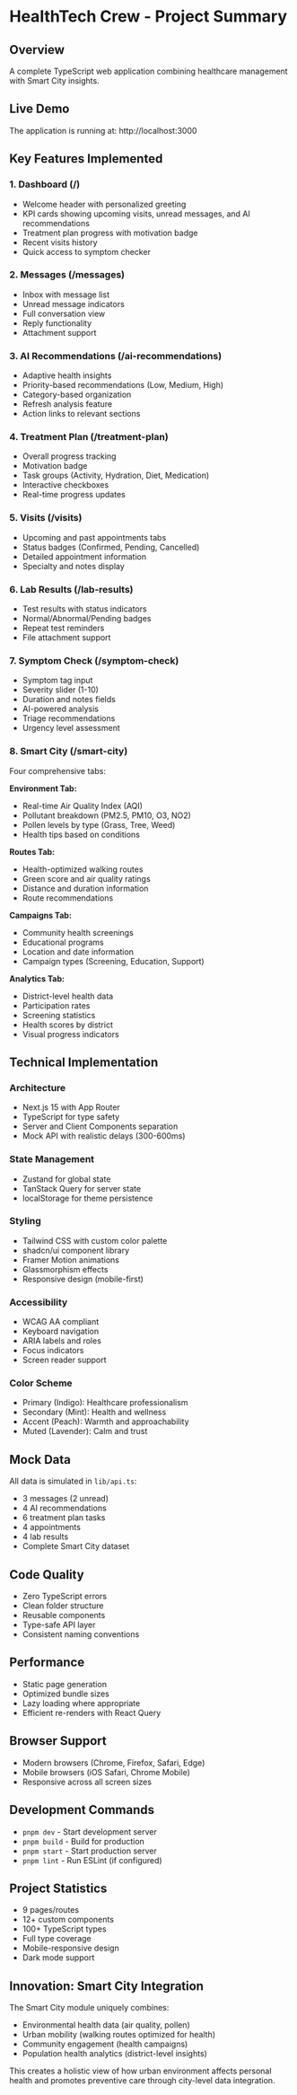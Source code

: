 # HealthTech Crew - Project Summary

## Overview
A complete TypeScript web application combining healthcare management with Smart City insights.

## Live Demo
The application is running at: http://localhost:3000

## Key Features Implemented

### 1. Dashboard (/)
- Welcome header with personalized greeting
- KPI cards showing upcoming visits, unread messages, and AI recommendations
- Treatment plan progress with motivation badge
- Recent visits history
- Quick access to symptom checker

### 2. Messages (/messages)
- Inbox with message list
- Unread message indicators
- Full conversation view
- Reply functionality
- Attachment support

### 3. AI Recommendations (/ai-recommendations)
- Adaptive health insights
- Priority-based recommendations (Low, Medium, High)
- Category-based organization
- Refresh analysis feature
- Action links to relevant sections

### 4. Treatment Plan (/treatment-plan)
- Overall progress tracking
- Motivation badge
- Task groups (Activity, Hydration, Diet, Medication)
- Interactive checkboxes
- Real-time progress updates

### 5. Visits (/visits)
- Upcoming and past appointments tabs
- Status badges (Confirmed, Pending, Cancelled)
- Detailed appointment information
- Specialty and notes display

### 6. Lab Results (/lab-results)
- Test results with status indicators
- Normal/Abnormal/Pending badges
- Repeat test reminders
- File attachment support

### 7. Symptom Check (/symptom-check)
- Symptom tag input
- Severity slider (1-10)
- Duration and notes fields
- AI-powered analysis
- Triage recommendations
- Urgency level assessment

### 8. Smart City (/smart-city)
Four comprehensive tabs:

**Environment Tab:**
- Real-time Air Quality Index (AQI)
- Pollutant breakdown (PM2.5, PM10, O3, NO2)
- Pollen levels by type (Grass, Tree, Weed)
- Health tips based on conditions

**Routes Tab:**
- Health-optimized walking routes
- Green score and air quality ratings
- Distance and duration information
- Route recommendations

**Campaigns Tab:**
- Community health screenings
- Educational programs
- Location and date information
- Campaign types (Screening, Education, Support)

**Analytics Tab:**
- District-level health data
- Participation rates
- Screening statistics
- Health scores by district
- Visual progress indicators

## Technical Implementation

### Architecture
- Next.js 15 with App Router
- TypeScript for type safety
- Server and Client Components separation
- Mock API with realistic delays (300-600ms)

### State Management
- Zustand for global state
- TanStack Query for server state
- localStorage for theme persistence

### Styling
- Tailwind CSS with custom color palette
- shadcn/ui component library
- Framer Motion animations
- Glassmorphism effects
- Responsive design (mobile-first)

### Accessibility
- WCAG AA compliant
- Keyboard navigation
- ARIA labels and roles
- Focus indicators
- Screen reader support

### Color Scheme
- Primary (Indigo): Healthcare professionalism
- Secondary (Mint): Health and wellness
- Accent (Peach): Warmth and approachability
- Muted (Lavender): Calm and trust

## Mock Data
All data is simulated in `lib/api.ts`:
- 3 messages (2 unread)
- 4 AI recommendations
- 6 treatment plan tasks
- 4 appointments
- 4 lab results
- Complete Smart City dataset

## Code Quality
- Zero TypeScript errors
- Clean folder structure
- Reusable components
- Type-safe API layer
- Consistent naming conventions

## Performance
- Static page generation
- Optimized bundle sizes
- Lazy loading where appropriate
- Efficient re-renders with React Query

## Browser Support
- Modern browsers (Chrome, Firefox, Safari, Edge)
- Mobile browsers (iOS Safari, Chrome Mobile)
- Responsive across all screen sizes

## Development Commands
- `pnpm dev` - Start development server
- `pnpm build` - Build for production
- `pnpm start` - Start production server
- `pnpm lint` - Run ESLint (if configured)

## Project Statistics
- 9 pages/routes
- 12+ custom components
- 100+ TypeScript types
- Full type coverage
- Mobile-responsive design
- Dark mode support

## Innovation: Smart City Integration
The Smart City module uniquely combines:
- Environmental health data (air quality, pollen)
- Urban mobility (walking routes optimized for health)
- Community engagement (health campaigns)
- Population health analytics (district-level insights)

This creates a holistic view of how urban environment affects personal health and promotes preventive care through city-level data integration.
